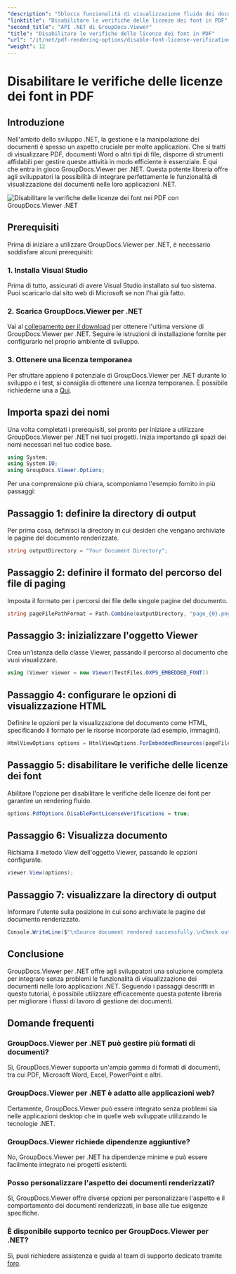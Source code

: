 ```yaml
---
"description": "Sblocca funzionalità di visualizzazione fluida dei documenti nel tuo ambiente .NET con GroupDocs.Viewer per .NET. Integra e personalizza facilmente il rendering dei documenti con dipendenze minime."
"linktitle": "Disabilitare le verifiche delle licenze dei font in PDF"
"second_title": "API .NET di GroupDocs.Viewer"
"title": "Disabilitare le verifiche delle licenze dei font in PDF"
"url": "/it/net/pdf-rendering-options/disable-font-license-verifications-pdf/"
"weight": 12
---
```


# Disabilitare le verifiche delle licenze dei font in PDF

## Introduzione
Nell'ambito dello sviluppo .NET, la gestione e la manipolazione dei documenti è spesso un aspetto cruciale per molte applicazioni. Che si tratti di visualizzare PDF, documenti Word o altri tipi di file, disporre di strumenti affidabili per gestire queste attività in modo efficiente è essenziale. È qui che entra in gioco GroupDocs.Viewer per .NET. Questa potente libreria offre agli sviluppatori la possibilità di integrare perfettamente le funzionalità di visualizzazione dei documenti nelle loro applicazioni .NET.

![Disabilitare le verifiche delle licenze dei font nei PDF con GroupDocs.Viewer .NET](/viewer/pdf-rendering-options/disable-font-license-verifications-in-pdf.png)

## Prerequisiti
Prima di iniziare a utilizzare GroupDocs.Viewer per .NET, è necessario soddisfare alcuni prerequisiti:
### 1. Installa Visual Studio
Prima di tutto, assicurati di avere Visual Studio installato sul tuo sistema. Puoi scaricarlo dal sito web di Microsoft se non l'hai già fatto.
### 2. Scarica GroupDocs.Viewer per .NET
Vai al [collegamento per il download](https://releases.groupdocs.com/viewer/net/) per ottenere l'ultima versione di GroupDocs.Viewer per .NET. Seguire le istruzioni di installazione fornite per configurarlo nel proprio ambiente di sviluppo.
### 3. Ottenere una licenza temporanea
Per sfruttare appieno il potenziale di GroupDocs.Viewer per .NET durante lo sviluppo e i test, si consiglia di ottenere una licenza temporanea. È possibile richiederne una a [Qui](https://purchase.groupdocs.com/temporary-license/).

## Importa spazi dei nomi
Una volta completati i prerequisiti, sei pronto per iniziare a utilizzare GroupDocs.Viewer per .NET nei tuoi progetti. Inizia importando gli spazi dei nomi necessari nel tuo codice base.
```csharp
using System;
using System.IO;
using GroupDocs.Viewer.Options;
```

Per una comprensione più chiara, scomponiamo l'esempio fornito in più passaggi:
## Passaggio 1: definire la directory di output
Per prima cosa, definisci la directory in cui desideri che vengano archiviate le pagine del documento renderizzate.
```csharp
string outputDirectory = "Your Document Directory";
```
## Passaggio 2: definire il formato del percorso del file di paging
Imposta il formato per i percorsi dei file delle singole pagine del documento.
```csharp
string pageFilePathFormat = Path.Combine(outputDirectory, "page_{0}.png");
```
## Passaggio 3: inizializzare l'oggetto Viewer
Crea un'istanza della classe Viewer, passando il percorso al documento che vuoi visualizzare.
```csharp
using (Viewer viewer = new Viewer(TestFiles.OXPS_EMBEDDED_FONT))
```
## Passaggio 4: configurare le opzioni di visualizzazione HTML
Definire le opzioni per la visualizzazione del documento come HTML, specificando il formato per le risorse incorporate (ad esempio, immagini).
```csharp
HtmlViewOptions options = HtmlViewOptions.ForEmbeddedResources(pageFilePathFormat);
```
## Passaggio 5: disabilitare le verifiche delle licenze dei font
Abilitare l'opzione per disabilitare le verifiche delle licenze dei font per garantire un rendering fluido.
```csharp
options.PdfOptions.DisableFontLicenseVerifications = true;
```
## Passaggio 6: Visualizza documento
Richiama il metodo View dell'oggetto Viewer, passando le opzioni configurate.
```csharp
viewer.View(options);
```
## Passaggio 7: visualizzare la directory di output
Informare l'utente sulla posizione in cui sono archiviate le pagine del documento renderizzato.
```csharp
Console.WriteLine($"\nSource document rendered successfully.\nCheck output in {outputDirectory}.");
```

## Conclusione
GroupDocs.Viewer per .NET offre agli sviluppatori una soluzione completa per integrare senza problemi le funzionalità di visualizzazione dei documenti nelle loro applicazioni .NET. Seguendo i passaggi descritti in questo tutorial, è possibile utilizzare efficacemente questa potente libreria per migliorare i flussi di lavoro di gestione dei documenti.
## Domande frequenti
### GroupDocs.Viewer per .NET può gestire più formati di documenti?
Sì, GroupDocs.Viewer supporta un'ampia gamma di formati di documenti, tra cui PDF, Microsoft Word, Excel, PowerPoint e altri.
### GroupDocs.Viewer per .NET è adatto alle applicazioni web?
Certamente, GroupDocs.Viewer può essere integrato senza problemi sia nelle applicazioni desktop che in quelle web sviluppate utilizzando le tecnologie .NET.
### GroupDocs.Viewer richiede dipendenze aggiuntive?
No, GroupDocs.Viewer per .NET ha dipendenze minime e può essere facilmente integrato nei progetti esistenti.
### Posso personalizzare l'aspetto dei documenti renderizzati?
Sì, GroupDocs.Viewer offre diverse opzioni per personalizzare l'aspetto e il comportamento dei documenti renderizzati, in base alle tue esigenze specifiche.
### È disponibile supporto tecnico per GroupDocs.Viewer per .NET?
Sì, puoi richiedere assistenza e guida al team di supporto dedicato tramite [foro](https://forum.groupdocs.com/c/viewer/9).